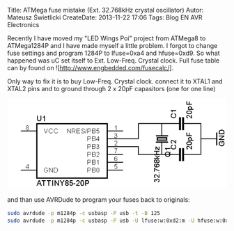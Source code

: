 Title: ATMega fuse mistake (Ext. 32.768kHz crystal oscillator)
Autor: Mateusz Świetlicki
CreateDate: 2013-11-22 17:06
Tags: 	Blog
		EN
		AVR
		Electronics

Recently I have moved my "LED Wings Poi" project from ATMega8 to ATMega1284P and I have made myself a little problem. I forgot to change fuse settings and program 1284P to lfuse=0xa4 and hfuse=0xd9. So what happened was uC set itself to Ext. Low-Freq. Crystal clock.
Full fuse table can by found on ![http://www.engbedded.com/fusecalc/].

Only way to fix it is to buy Low-Freq. Crystal clock. connect it to XTAL1 and XTAL2 pins and to ground through 2 x 20pF capasitors (one for one line) 

![ATTiny crystal connections](/files/32k.png)

and than use AVRDude to program your fuses back to originals:

```bash
sudo avrdude -p m1284p -c usbasp -P usb -t -B 125
sudo avrdude -p m1284p -c usbasp -P usb -U lfuse:w:0xd2:m -U hfuse:w:0x99:m -U efuse:w:0xfd:m -B 125
```